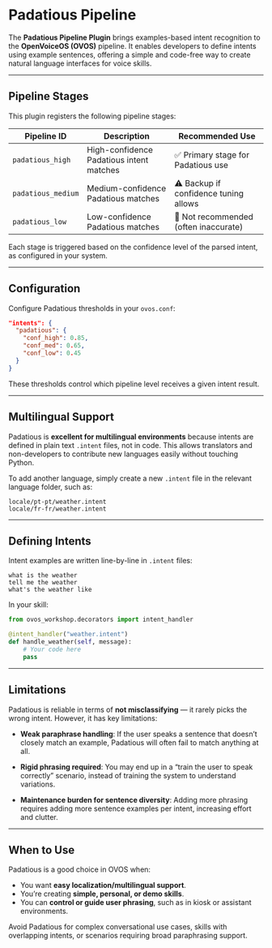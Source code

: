 # Padatious Pipeline

The **Padatious Pipeline Plugin** brings examples-based intent recognition to the **OpenVoiceOS (OVOS)** pipeline. It enables developers to define intents using example sentences, offering a simple and code-free way to create natural language interfaces for voice skills.

---

## Pipeline Stages

This plugin registers the following pipeline stages:

| Pipeline ID        | Description                              | Recommended Use                       |
| ------------------ | ---------------------------------------- | ------------------------------------- |
| `padatious_high`   | High-confidence Padatious intent matches | ✅ Primary stage for Padatious use     |
| `padatious_medium` | Medium-confidence Padatious matches      | ⚠️ Backup if confidence tuning allows |
| `padatious_low`    | Low-confidence Padatious matches         | 🚫 Not recommended (often inaccurate) |

Each stage is triggered based on the confidence level of the parsed intent, as configured in your system.

---

## Configuration

Configure Padatious thresholds in your `ovos.conf`:

```json
"intents": {
  "padatious": {
    "conf_high": 0.85,
    "conf_med": 0.65,
    "conf_low": 0.45
  }
}
```

These thresholds control which pipeline level receives a given intent result.

---

## Multilingual Support

Padatious is **excellent for multilingual environments** because intents are defined in plain text `.intent` files, not in code. This allows translators and non-developers to contribute new languages easily without touching Python.

To add another language, simply create a new `.intent` file in the relevant language folder, such as:

```
locale/pt-pt/weather.intent
locale/fr-fr/weather.intent
```

---

## Defining Intents

Intent examples are written line-by-line in `.intent` files:

```
what is the weather
tell me the weather
what's the weather like
```

In your skill:

```python
from ovos_workshop.decorators import intent_handler

@intent_handler("weather.intent")
def handle_weather(self, message):
    # Your code here
    pass
```

---

## Limitations

Padatious is reliable in terms of **not misclassifying** — it rarely picks the wrong intent. However, it has key limitations:

* **Weak paraphrase handling**: If the user speaks a sentence that doesn’t closely match an example, Padatious will often fail to match anything at all.

* **Rigid phrasing required**: You may end up in a “train the user to speak correctly” scenario, instead of training the system to understand variations.

* **Maintenance burden for sentence diversity**: Adding more phrasing requires adding more sentence examples per intent, increasing effort and clutter.

---

## When to Use

Padatious is a good choice in OVOS when:

* You want **easy localization/multilingual support**.
* You’re creating **simple, personal, or demo skills**.
* You can **control or guide user phrasing**, such as in kiosk or assistant environments.

Avoid Padatious for complex conversational use cases, skills with overlapping intents, or scenarios requiring broad paraphrasing support.

